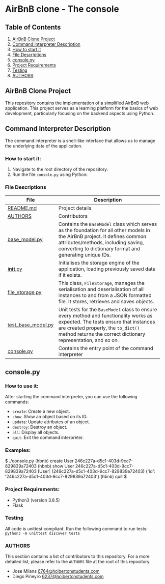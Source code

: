 # AirBnB clone - The console

## Table of Contents
1. [AirBnB Clone Project](#airbnb-clone-project)
2. [Command Interpreter Description](#command-interpreter-description)
3. [How to start it](#how-to-start-it)
4. [File Descriptions](#file-descriptions)
5. [console.py](#consolepy)
6. [Project Requirements](#project-requirements)
7. [Testing](#testing)
8. [AUTHORS](#authors)

## AirBnB Clone Project

This repository contains the implementation of a simplified AirBnB web application. This project serves as a learning platform for the basics of web development, particularly focusing on the backend aspects using Python.

## Command Interpreter Description

The command interpreter is a shell-like interface that allows us to manage the underlying data of the application.

### How to start it:

1. Navigate to the root directory of the repository.
2. Run the file `console.py` using Python:

### File Descriptions

|File|Description|
|---|---|
|[README.md]()|Project details|
|[AUTHORS]()|Contributors|
|[base_model.py]()|Contains the `BaseModel` class which serves as the foundation for all other models in the AirBnB project. It defines common attributes/methods, including saving, converting to dictionary format and generating unique IDs.|
|[__init__.py]()|Initialises the storage engine of the application, loading previously saved data if it exists.|
|[file_storage.py]()|This class, `FileStorage`, manages the serialisation and deserialisation of all instances to and from a JSON formatted file. It stores, retrieves and saves objects.|
|[test_base_model.py]()|Unit tests for the `BaseModel` class to ensure every method and functionality works as expected. The tests ensure that instances are created properly, the `to_dict()` method returns the correct dictionary representation, and so on.|
|[console.py]()|Contains the entry point of the command interpreter|

## console.py
### How to use it:

After starting the command interpreter, you can use the following commands:
- `create`: Create a new object.
- `show`: Show an object based on its ID.
- `update`: Update attributes of an object.
- `destroy`: Destroy an object.
- `all`: Display all objects.
- `quit`: Exit the command interpreter.

### Examples:

$ ./console.py
(hbnb) create User
246c227a-d5c1-403d-9cc7-829839a72403
(hbnb) show User 246c227a-d5c1-403d-9cc7-829839a72403
[User] (246c227a-d5c1-403d-9cc7-829839a72403) {'id': '246c227a-d5c1-403d-9cc7-829839a72403'}
(hbnb) quit
$

### Project Requirements:

- Python3 (version 3.8.5)
- Flask

### Testing

All code is unittest compliant. Run the following command to run tests:
`python3 -m unittest discover tests`

### AUTHORS

This section contains a list of contributors to this repository. For a more detailed list, please refer to the `AUTHORS` file at the root of this repository.

- Jose Milans <6764@holbertonstudents.com>
- Diego Piñeyro <6237@holbertonstudents.com>
